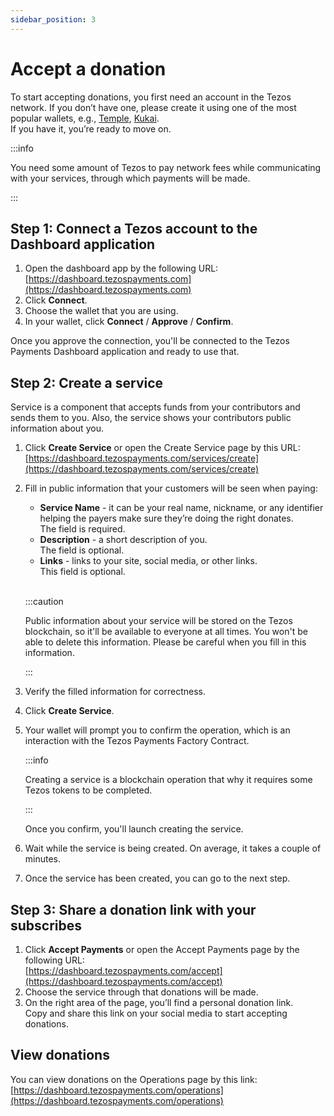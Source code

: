 ```yaml
---
sidebar_position: 3
---
```

# Accept a donation
To start accepting donations, you first need an account in the Tezos network. If you don’t have one, please create it using one of the most popular wallets, e.g., [Temple](https://templewallet.com), [Kukai](https://wallet.kukai.app).  
If you have it, you’re ready to move on.

:::info

You need some amount of Tezos to pay network fees while communicating with your services, through which payments will be made.

:::

## Step 1: Connect a Tezos account to the Dashboard application
1. Open the dashboard app by the following URL:  
[https://dashboard.tezospayments.com](https://dashboard.tezospayments.com)
2. Click **Connect**.
3. Choose the wallet that you are using.
4. In your wallet, click **Connect** / **Approve** / **Confirm**.

Once you approve the connection, you'll be connected to the Tezos Payments Dashboard application and ready to use that.

## Step 2: Create a service
Service is a component that accepts funds from your contributors and sends them to you. Also, the service shows your contributors public information about you.

1. Click **Create Service** or open the Create Service page by this URL:  
[https://dashboard.tezospayments.com/services/create](https://dashboard.tezospayments.com/services/create)
2. Fill in public information that your customers will be seen when paying:

    * **Service Name** - it can be your real name, nickname, or any identifier helping the payers make sure they’re doing the right donates.  
    The field is required.
    * **Description** - a short description of you.  
    The field is optional.
    * **Links** - links to your site, social media, or other links.  
    This field is optional.

    <br />

    :::caution

    Public information about your service will be stored on the Tezos blockchain, so it'll be available to everyone at all times. You   won't be able to delete this information.
    Please be careful when you fill in this information.

    :::

3. Verify the filled information for correctness.
4. Click **Create Service**.
5. Your wallet will prompt you to confirm the operation, which is an interaction with the Tezos Payments Factory Contract.
    
    :::info

    Creating a service is a blockchain operation that why it requires some Tezos tokens to be completed.

    :::
    
    Once you confirm, you'll launch creating the service.

6. Wait while the service is being created. On average, it takes a couple of minutes.
7. Once the service has been created, you can go to the next step.

## Step 3: Share a donation link with your subscribes
1. Click **Accept Payments** or open the Accept Payments page by the following URL:  
[https://dashboard.tezospayments.com/accept](https://dashboard.tezospayments.com/accept)
2. Choose the service through that donations will be made.
3. On the right area of the page, you’ll find a personal donation link.  
Copy and share this link on your social media to start accepting donations.

## View donations
You can view donations on the Operations page by this link:  
[https://dashboard.tezospayments.com/operations](https://dashboard.tezospayments.com/operations)
